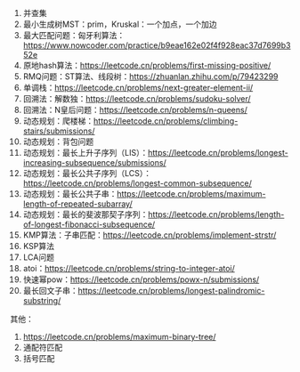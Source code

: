 1. 并查集
2. 最小生成树MST：prim，Kruskal：一个加点，一个加边
2. 最大匹配问题：匈牙利算法：https://www.nowcoder.com/practice/b9eae162e02f4f928eac37d7699b352e
3. 原地hash算法：https://leetcode.cn/problems/first-missing-positive/
4. RMQ问题：ST算法、线段树：https://zhuanlan.zhihu.com/p/79423299
5. 单调栈：https://leetcode.cn/problems/next-greater-element-ii/
6. 回溯法：解数独：https://leetcode.cn/problems/sudoku-solver/
7. 回溯法：N皇后问题：https://leetcode.cn/problems/n-queens/
8. 动态规划：爬楼梯：https://leetcode.cn/problems/climbing-stairs/submissions/
9. 动态规划：背包问题
10. 动态规划：最长上升子序列（LIS）：https://leetcode.cn/problems/longest-increasing-subsequence/submissions/
11. 动态规划：最长公共子序列（LCS）：https://leetcode.cn/problems/longest-common-subsequence/
12. 动态规划：最长公共子串：https://leetcode.cn/problems/maximum-length-of-repeated-subarray/
13. 动态规划：最长的斐波那契子序列：https://leetcode.cn/problems/length-of-longest-fibonacci-subsequence/
14. KMP算法：子串匹配：https://leetcode.cn/problems/implement-strstr/
15. KSP算法
16. LCA问题
17. atoi：https://leetcode.cn/problems/string-to-integer-atoi/
18. 快速幂pow：https://leetcode.cn/problems/powx-n/submissions/
19. 最长回文子串：https://leetcode.cn/problems/longest-palindromic-substring/

其他：
1. https://leetcode.cn/problems/maximum-binary-tree/
2. 通配符匹配
3. 括号匹配
